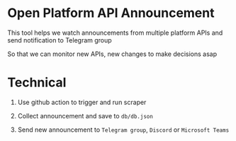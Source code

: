 # Open Platform API Announcement

This tool helps we watch announcements from multiple platform APIs and send notification to Telegram group

So that we can monitor new APIs, new changes to make decisions asap

# Technical

1. Use github action to trigger and run scraper

2. Collect announcement and save to `db/db.json`

3. Send new announcement to `Telegram group`, `Discord` or `Microsoft Teams`
